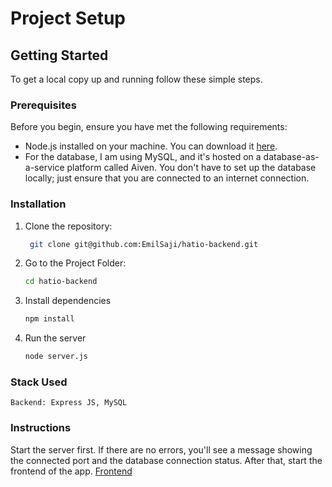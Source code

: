 # Project Setup

## Getting Started

To get a local copy up and running follow these simple steps.

### Prerequisites

Before you begin, ensure you have met the following requirements:
- Node.js installed on your machine. You can download it [here](https://nodejs.org/).
- For the database, I am using MySQL, and it's hosted on a database-as-a-service platform called Aiven. You don't have to set up the database locally; just ensure that you are connected to an internet connection.


### Installation

1. Clone the repository:
   ```sh
    git clone git@github.com:EmilSaji/hatio-backend.git

2. Go to the Project Folder: 
    ```sh 
    cd hatio-backend

3. Install dependencies
    ```sh
    npm install

4. Run the server
    ```sh
    node server.js

### Stack Used

``` Backend: Express JS, MySQL ```

### Instructions

Start the server first. If there are no errors, you'll see a message showing the connected port and the database connection status. After that, start the frontend of the app. 
[Frontend](https://github.com/EmilSaji/hatio-frontend)
